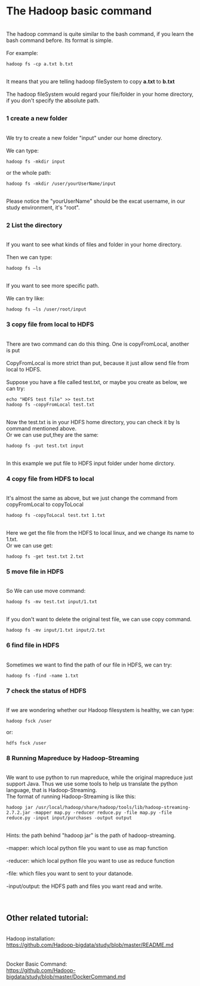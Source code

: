 # The Hadoop basic command
<br>The hadoop command is quite similar to the bash command, if you learn the bash command before. Its format is simple.</br>
<br>For example:</br>

	hadoop fs -cp a.txt b.txt
<br>It means that you are telling hadoop fileSystem to copy <b>a.txt</b> to <b>b.txt</b></br>
<br>The hadoop fileSystem would regard your file/folder in your home directory, if you don't specify the absolute path.</br>
##
### 1 create a new folder
<br>We try to create a new folder "input" under our home directory.</br>
<br>We can type:</br>

	hadoop fs -mkdir input
	
or the whole path:

	hadoop fs -mkdir /user/yourUserName/input
<br> Please notice the "yourUserName" should be the excat username, in our study environment, it's "root".</br>
##
### 2 List the directory
<br>If you want to see what kinds of files and folder in your home directory.</br>
<br>Then we can type:</br>

	hadoop fs –ls
<br> If you want to see more specific path.</br>
<br>We can try like:</br>

	hadoop fs –ls /user/root/input


### 3 copy file from local to HDFS
<br>There are two command can do this thing. One is copyFromLocal, another is put</br>
<br>CopyFromLocal is more strict than put, because it just allow send file from local to HDFS.</br>
<br>Suppose you have a file called test.txt, or maybe you create as below, we can try:</br>
	
	echo "HDFS test file" >> test.txt
	hadoop fs -copyFromLocal test.txt
<br>Now the test.txt is in your HDFS home directory, you can check it by ls command mentioned above.</br>
Or we can use put,they are the same:

	hadoop fs -put test.txt input
<br> In this example we put file to HDFS input folder under home dirctory.</br>
### 4 copy file from HDFS to local
<br>It's almost the same as above, but we just change the command from copyFromLocal to copyToLocal

	hadoop fs -copyToLocal test.txt 1.txt
<br>Here we get the file from the HDFS to local linux, and we change its name to 1.txt.</br>
Or we can use get:

	hadoop fs -get test.txt 2.txt

### 5 move file in HDFS
<br>So We can use move command:

	hadoop fs -mv test.txt input/1.txt
<br>If you don't want to delete the original test file, we can use copy command.</br>

	hadoop fs -mv input/1.txt input/2.txt

### 6 find file in HDFS
<br>Sometimes we want to find the path of our file in HDFS, we can try:

	hadoop fs -find -name 1.txt

### 7 check the status of HDFS
<br>If we are wondering whether our Hadoop filesystem is healthy, we can type:

	hadoop fsck /user
or:

	hdfs fsck /user

### 8 Running Mapreduce by Hadoop-Streaming
<br>We want to use python to run mapreduce, while the original mapreduce just support Java. Thus we use some tools to help us translate the python language, that is Hadoop-Streaming.</br>
The format of running Hadoop-Streaming is like this:

	hadoop jar /usr/local/hadoop/share/hadoop/tools/lib/hadoop-streaming-2.7.2.jar -mapper map.py -reducer reduce.py -file map.py -file reduce.py -input input/purchases -output output

<br>Hints: the path behind "hadoop jar" is the path of hadoop-streaming.</br>
<br>-mapper: which local python file you want to use as map function</br>
<br>-reducer: which local python file you want to use as reduce function</br>
<br>-file: which files you want to sent to your datanode.</br>
<br>-input/output: the HDFS path and files you want read and write.</br>
<br></br>
## Other related tutorial:
<br>Hadoop installation:</br>
https://github.com/Hadoop-bigdata/study/blob/master/README.md
<br></br>
<br>Docker Basic Command:</br>
https://github.com/Hadoop-bigdata/study/blob/master/DockerCommand.md
